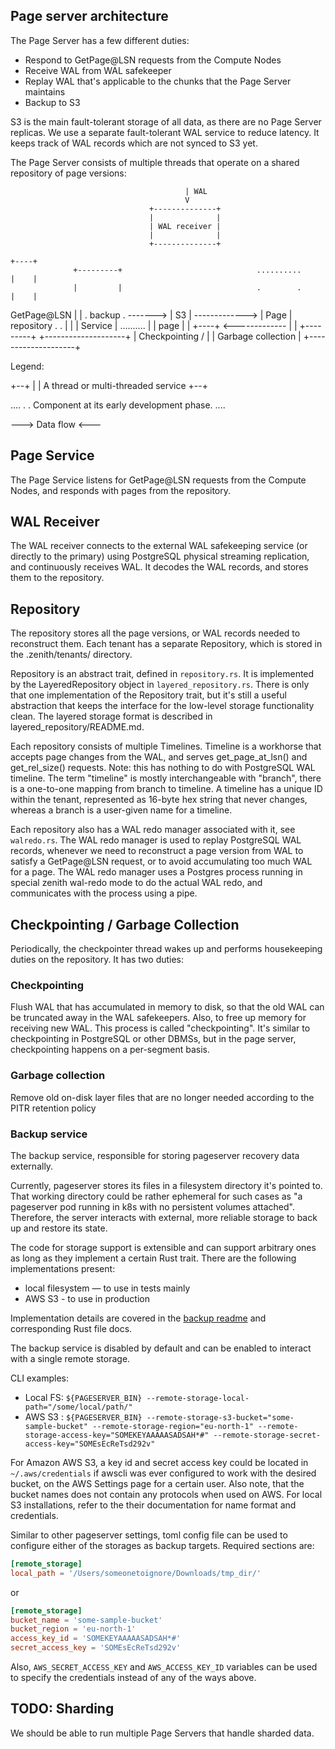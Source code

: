 ## Page server architecture

The Page Server has a few different duties:

- Respond to GetPage@LSN requests from the Compute Nodes
- Receive WAL from WAL safekeeper
- Replay WAL that's applicable to the chunks that the Page Server maintains
- Backup to S3

S3 is the main fault-tolerant storage of all data, as there are no Page Server
replicas. We use a separate fault-tolerant WAL service to reduce latency. It
keeps track of WAL records which are not synced to S3 yet.

The Page Server consists of multiple threads that operate on a shared
repository of page versions:

                                           | WAL
                                           V
                                   +--------------+
                                   |              |
                                   | WAL receiver |
                                   |              |
                                   +--------------+
                                                                                 +----+
                  +---------+                              ..........            |    |
                  |         |                              .        .            |    |
 GetPage@LSN      |         |                              . backup .  ------->  | S3 |
------------->    |  Page   |         repository           .        .            |    |
                  | Service |                              ..........            |    |
   page           |         |                                                    +----+
<-------------    |         |
                  +---------+      +--------------------+
		                   |   Checkpointing /  |
				   | Garbage collection |
                                   +--------------------+

Legend:

+--+
|  |   A thread or multi-threaded service
+--+

....
.  .   Component at its early development phase.
....

--->   Data flow
<---


Page Service
------------

The Page Service listens for GetPage@LSN requests from the Compute Nodes,
and responds with pages from the repository.


WAL Receiver
------------

The WAL receiver connects to the external WAL safekeeping service (or
directly to the primary) using PostgreSQL physical streaming
replication, and continuously receives WAL. It decodes the WAL records,
and stores them to the repository.


Repository
----------

The repository stores all the page versions, or WAL records needed to
reconstruct them. Each tenant has a separate Repository, which is
stored in the .zenith/tenants/<tenantid> directory.

Repository is an abstract trait, defined in `repository.rs`. It is
implemented by the LayeredRepository object in
`layered_repository.rs`. There is only that one implementation of the
Repository trait, but it's still a useful abstraction that keeps the
interface for the low-level storage functionality clean. The layered
storage format is described in layered_repository/README.md.

Each repository consists of multiple Timelines. Timeline is a
workhorse that accepts page changes from the WAL, and serves
get_page_at_lsn() and get_rel_size() requests. Note: this has nothing
to do with PostgreSQL WAL timeline. The term "timeline" is mostly
interchangeable with "branch", there is a one-to-one mapping from
branch to timeline. A timeline has a unique ID within the tenant,
represented as 16-byte hex string that never changes, whereas a
branch is a user-given name for a timeline.

Each repository also has a WAL redo manager associated with it, see
`walredo.rs`. The WAL redo manager is used to replay PostgreSQL WAL
records, whenever we need to reconstruct a page version from WAL to
satisfy a GetPage@LSN request, or to avoid accumulating too much WAL
for a page. The WAL redo manager uses a Postgres process running in
special zenith wal-redo mode to do the actual WAL redo, and
communicates with the process using a pipe.


Checkpointing / Garbage Collection
----------------------------------

Periodically, the checkpointer thread wakes up and performs housekeeping
duties on the repository. It has two duties:

### Checkpointing

Flush WAL that has accumulated in memory to disk, so that the old WAL
can be truncated away in the WAL safekeepers. Also, to free up memory
for receiving new WAL. This process is called "checkpointing". It's
similar to checkpointing in PostgreSQL or other DBMSs, but in the page
server, checkpointing happens on a per-segment basis.

### Garbage collection

Remove old on-disk layer files that are no longer needed according to the
PITR retention policy


### Backup service

The backup service, responsible for storing pageserver recovery data externally.

Currently, pageserver stores its files in a filesystem directory it's pointed to.
That working directory could be rather ephemeral for such cases as "a pageserver pod running in k8s with no persistent volumes attached".
Therefore, the server interacts with external, more reliable storage to back up and restore its state.

The code for storage support is extensible and can support arbitrary ones as long as they implement a certain Rust trait.
There are the following implementations present:
* local filesystem — to use in tests mainly
* AWS S3           - to use in production

Implementation details are covered in the [backup readme](./src/remote_storage/README.md) and corresponding Rust file docs.

The backup service is disabled by default and can be enabled to interact with a single remote storage.

CLI examples:
* Local FS: `${PAGESERVER_BIN} --remote-storage-local-path="/some/local/path/"`
* AWS S3  : `${PAGESERVER_BIN} --remote-storage-s3-bucket="some-sample-bucket" --remote-storage-region="eu-north-1" --remote-storage-access-key="SOMEKEYAAAAASADSAH*#" --remote-storage-secret-access-key="SOMEsEcReTsd292v"`

For Amazon AWS S3, a key id and secret access key could be located in `~/.aws/credentials` if awscli was ever configured to work with the desired bucket, on the AWS Settings page for a certain user. Also note, that the bucket names does not contain any protocols when used on AWS.
For local S3 installations, refer to the their documentation for name format and credentials.

Similar to other pageserver settings, toml config file can be used to configure either of the storages as backup targets.
Required sections are:

```toml
[remote_storage]
local_path = '/Users/someonetoignore/Downloads/tmp_dir/'
```

or

```toml
[remote_storage]
bucket_name = 'some-sample-bucket'
bucket_region = 'eu-north-1'
access_key_id = 'SOMEKEYAAAAASADSAH*#'
secret_access_key = 'SOMEsEcReTsd292v'
```

Also, `AWS_SECRET_ACCESS_KEY` and `AWS_ACCESS_KEY_ID` variables can be used to specify the credentials instead of any of the ways above.

TODO: Sharding
--------------------

We should be able to run multiple Page Servers that handle sharded data.
